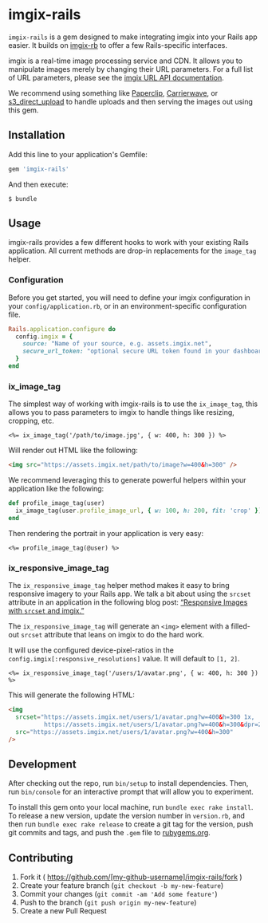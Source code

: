# imgix-rails

`imgix-rails` is a gem designed to make integrating imgix into your Rails app easier. It builds on [imgix-rb](https://github.com/imgix/imgix-rb) to offer a few Rails-specific interfaces.

imgix is a real-time image processing service and CDN. It allows you to manipulate images merely by changing their URL parameters. For a full list of URL parameters, please see the [imgix URL API documentation](https://www.imgix.com/docs/reference).

We recommend using something like [Paperclip](https://github.com/thoughtbot/paperclip), [Carrierwave](https://github.com/carrierwaveuploader/carrierwave), or [s3_direct_upload](https://github.com/waynehoover/s3_direct_upload) to handle uploads and then serving the images out using this gem.

## Installation

Add this line to your application's Gemfile:

```ruby
gem 'imgix-rails'
```

And then execute:

    $ bundle

## Usage

imgix-rails provides a few different hooks to work with your existing Rails application. All current methods are drop-in replacements for the `image_tag` helper.

### Configuration

Before you get started, you will need to define your imgix configuration in your `config/application.rb`, or in an environment-specific configuration file.

```ruby
Rails.application.configure do
  config.imgix = {
    source: "Name of your source, e.g. assets.imgix.net",
    secure_url_token: "optional secure URL token found in your dashboard (https://webapp.imgix.com)"
  }
end
```

### ix_image_tag

The simplest way of working with imgix-rails is to use the `ix_image_tag`, this allows you to pass parameters to imgix to handle things like resizing, cropping, etc.

```erb
<%= ix_image_tag('/path/to/image.jpg', { w: 400, h: 300 }) %>
```

Will render out HTML like the following:

```html
<img src="https://assets.imgix.net/path/to/image?w=400&h=300" />
```

We recommend leveraging this to generate powerful helpers within your application like the following:

```ruby
def profile_image_tag(user)
  ix_image_tag(user.profile_image_url, { w: 100, h: 200, fit: 'crop' })
end
```

Then rendering the portrait in your application is very easy:

```erb
<%= profile_image_tag(@user) %>
```

### ix_responsive_image_tag

The `ix_responsive_image_tag` helper method makes it easy to bring responsive imagery to your Rails app. We talk a bit about using the `srcset` attribute in an application in the following blog post: [“Responsive Images with `srcset` and imgix.”](http://blog.imgix.com/post/127012184664/responsive-images-with-srcset-imgix)

The `ix_responsive_image_tag` will generate an `<img>` element with a filled-out `srcset` attribute that leans on imgix to do the hard work.

It will use the configured device-pixel-ratios in the `config.imgix[:responsive_resolutions]` value. It will default to `[1, 2]`.

```erb
<%= ix_responsive_image_tag('/users/1/avatar.png', { w: 400, h: 300 }) %>
```

This will generate the following HTML:

```html
<img
  srcset="https://assets.imgix.net/users/1/avatar.png?w=400&h=300 1x,
          https://assets.imgix.net/users/1/avatar.png?w=400&h=300&dpr=2 2x"
  src="https://assets.imgix.net/users/1/avatar.png?w=400&h=300"
/>
```

## Development

After checking out the repo, run `bin/setup` to install dependencies. Then, run `bin/console` for an interactive prompt that will allow you to experiment.

To install this gem onto your local machine, run `bundle exec rake install`. To release a new version, update the version number in `version.rb`, and then run `bundle exec rake release` to create a git tag for the version, push git commits and tags, and push the `.gem` file to [rubygems.org](https://rubygems.org).

## Contributing

1. Fork it ( https://github.com/[my-github-username]/imgix-rails/fork )
2. Create your feature branch (`git checkout -b my-new-feature`)
3. Commit your changes (`git commit -am 'Add some feature'`)
4. Push to the branch (`git push origin my-new-feature`)
5. Create a new Pull Request
